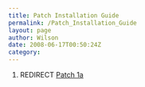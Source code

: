 ```yaml
---
title: Patch Installation Guide
permalink: /Patch_Installation_Guide
layout: page
author: Wilson
date: 2008-06-17T00:50:24Z
category: 
---
```

1.  REDIRECT [Patch 1a](Patch_1a "wikilink")

